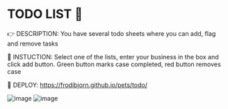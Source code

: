 # TODO LIST :eyes:

:point_right: DESCRIPTION:  You have several todo sheets where you can add, flag and remove tasks

:page_facing_up: INSTUCTION: Select one of the lists, enter your business in the box and click add button. Green button marks case completed, red button removes case

:eyes: DEPLOY: https://frodibjorn.github.io/pets/todo/

![image](https://user-images.githubusercontent.com/79738906/197516931-7559a55b-5a83-4bd6-8cf4-8c8fe5079acf.png)
![image](https://user-images.githubusercontent.com/79738906/197517014-c05163d6-3a94-4588-a7f4-a2ca1eab2fd7.png)
